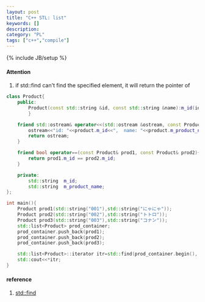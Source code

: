 ```yaml
---
layout: post
title: "C++ STL: list"
keywords: []
description: 
category: "PL"
tags: ["c++","compile"]
---
```

{% include JB/setup %}

#### Attention
1. if std::find can't find the specified element, it will return the pointer of 



```cpp
class Product{
	public:
		Product(const std::string &id, const std::string &name):m_id(id),m_product_name(name){
		}

	friend std::ostream& operator<<(std::ostream &ostream, const Product& product){
		ostream<<"id: "<<product.m_id<<",  name: "<<product.m_product_name<<std::endl;
		return ostream;
	}

	friend bool operator==(const Product& prod1, const Product& prod2){
		return prod1.m_id == prod2.m_id;
	}

	private:
		std::string  m_id;
		std::string  m_product_name;
};

int main(){
	Product prod1(std::string("001"),std::string("にゃにゃ"));
	Product prod2(std::string("002"),std::string("トトロ"));
	Product prod3(std::string("003"),std::string("コナン"));
	std::list<Product> prod_container;
	prod_container.push_back(prod1);
	prod_container.push_back(prod2);
	prod_container.push_back(prod3);

	std::list<Product>::iterator itr=std::find(prod_container.begin(), prod_container.end(), prod2);
	std::cout<<*itr;
}
```


#### reference
1. [std::find](https://stackoverflow.com/questions/4604136/how-to-search-for-an-element-in-an-stl-list)

